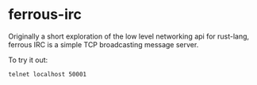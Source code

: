 # ferrous-irc

Originally a short exploration of the low level networking api for rust-lang, ferrous IRC is a simple
TCP broadcasting message server.

To try it out:
```
telnet localhost 50001
```